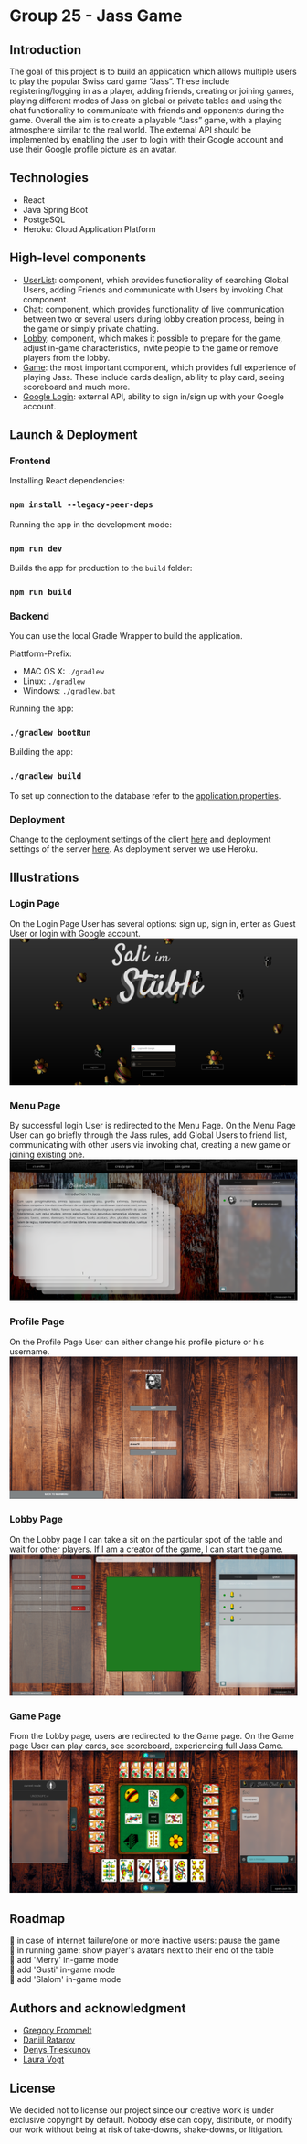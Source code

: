 # Group 25 - Jass Game

## Introduction
The goal of this project is to build an application which allows multiple users to play the popular Swiss card game “Jass”. These include registering/logging in as a player, adding friends, creating or joining games, playing different modes of Jass on global or private tables and using the chat functionality to communicate with friends and opponents during the game. Overall the aim is to create a playable “Jass” game, with a playing atmosphere similar to the real world. The external API should be implemented by enabling the user to login with their Google account and use their Google profile picture as an avatar.

## Technologies
* React
* Java Spring Boot
* PostgeSQL
* Heroku: Cloud Application Platform

## High-level components
* [UserList](https://github.com/sopra-fs21-group-25/sopra-fs21-jass-client/blob/master/src/components/application/applicationAssets/UserList.js): component, which provides functionality of searching Global Users, adding Friends and communicate with Users by invoking Chat component.
* [Chat](https://github.com/sopra-fs21-group-25/sopra-fs21-jass-client/blob/master/src/components/application/applicationAssets/UserChat.js): component, which provides functionality of live communication between two or several users during lobby creation process, being in the game or simply private chatting.  
* [Lobby](https://github.com/sopra-fs21-group-25/sopra-fs21-jass-client/blob/master/src/components/application/LobbyPage.js): component, which makes it possible to prepare for the game, adjust in-game characteristics, invite people to the game or remove players from the lobby. 
* [Game](https://github.com/sopra-fs21-group-25/sopra-fs21-jass-client/blob/master/src/components/game/GamePlus.js): the most important component, which provides full experience of playing Jass. These include cards dealign, ability to play card, seeing scoreboard and much more.
* [Google Login](https://github.com/sopra-fs21-group-25/sopra-fs21-jass-client/blob/master/src/components/login/Login.js): external API, ability to sign in/sign up with your Google account.

## Launch & Deployment
### Frontend
Installing React dependencies:
### `npm install --legacy-peer-deps`
Running the app in the development mode:
### `npm run dev`
Builds the app for production to the `build` folder:
### `npm run build`

### Backend
You can use the local Gradle Wrapper to build the application.

Plattform-Prefix:

-   MAC OS X: `./gradlew`
-   Linux: `./gradlew`
-   Windows: `./gradlew.bat`

Running the app:
### `./gradlew bootRun`
Building the app:
### `./gradlew build`
To set up connection to the database refer to the [application.properties](https://github.com/sopra-fs21-group-25/sopra-fs21-jass-server/blob/master/src/main/resources/application.properties).

### Deployment
Change to the deployment settings of the client [here](https://github.com/sopra-fs21-group-25/sopra-fs21-jass-client/blob/master/.github/workflows/deploy.yml) and deployment settings of the server [here](https://github.com/sopra-fs21-group-25/sopra-fs21-jass-server/blob/master/.github/workflows/deploy.yml). As deployment server we use Heroku.

## Illustrations
### Login Page
On the Login Page User has several options: sign up, sign in, enter as Guest User or login with Google account. 
![alt text](./illustrations/login.png)

### Menu Page
By successful login User is redirected to the Menu Page. On the Menu Page User can go briefly through the Jass rules, add Global Users to friend list, communicating with other users via invoking chat, creating a new game or joining existing one. 
![alt text](./illustrations/menu.png)

### Profile Page
On the Profile Page User can either change his profile picture or his username. 
![alt text](./illustrations/profile.png)

### Lobby Page
On the Lobby page I can take a sit on the particular spot of the table and wait for other players. If I am a creator of the game, I can start the game. 
![alt text](./illustrations/lobby.png)

### Game Page
From the Lobby page, users are redirected to the Game page. On the Game page User can play cards, see scoreboard, experiencing full Jass Game. 
![alt text](./illustrations/game.png)

## Roadmap
:black_square_button: in case of internet failure/one or more inactive users: pause the game<br/>
:black_square_button: in running game: show player's avatars next to their end of the table<br/>
:black_square_button: add 'Merry' in-game mode<br/>
:black_square_button: add 'Gusti' in-game mode<br/>
:black_square_button: add 'Slalom' in-game mode<br/>

## Authors and acknowledgment
- [Gregory Frommelt](https://github.com/fromGreg)
- [Daniil Ratarov](https://github.com/RatarovDaniil)
- [Denys Trieskunov](https://github.com/treskdenis)
- [Laura Vogt](https://github.com/laura-vogt)

## License
We decided not to license our project since our creative work is under exclusive copyright by default. Nobody else can copy, distribute, or modify our work without being at risk of take-downs, shake-downs, or litigation.
